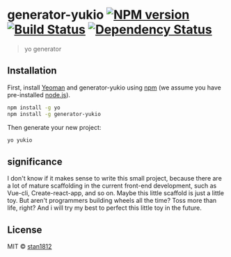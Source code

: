 # generator-yukio [![NPM version][npm-image]][npm-url] [![Build Status][travis-image]][travis-url] [![Dependency Status][daviddm-image]][daviddm-url]
> yo generator

## Installation

First, install [Yeoman](http://yeoman.io) and generator-yukio using [npm](https://www.npmjs.com/) (we assume you have pre-installed [node.js](https://nodejs.org/)).

```bash
npm install -g yo
npm install -g generator-yukio
```

Then generate your new project:

```bash
yo yukio
```
## significance
I don't know if it makes sense to write this small project, because there are a lot of mature scaffolding in the current front-end development, such as Vue-cli, Create-react-app, and so on. Maybe this little scaffold is just a little toy. But aren't programmers building wheels all the time? Toss more than life, right? And i will try my best to perfect this little toy in the future.
## License

MIT © [stan1812](libx.top)


[npm-image]: https://badge.fury.io/js/generator-yukio.svg
[npm-url]: https://npmjs.org/package/generator-yukio
[travis-image]: https://travis-ci.org/Stan1812/generator-yukio.svg?branch=master
[travis-url]: https://travis-ci.org/Stan1812/generator-yukio
[daviddm-image]: https://david-dm.org/Stan1812/generator-yukio.svg?theme=shields.io
[daviddm-url]: https://david-dm.org/Stan1812/generator-yukio
